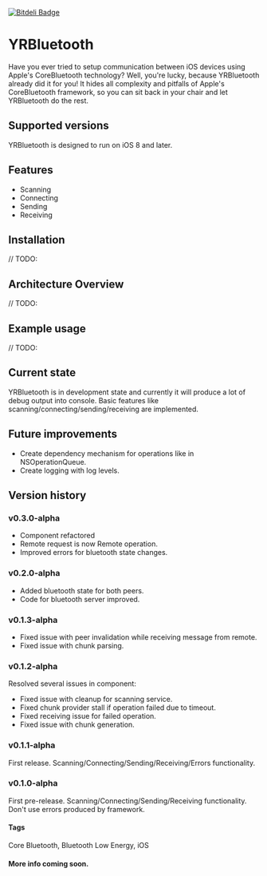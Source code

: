 [![Bitdeli Badge](https://d2weczhvl823v0.cloudfront.net/solomidSF/yrbluetooth/trend.png)](https://bitdeli.com/free "Bitdeli Badge")

# YRBluetooth
Have you ever tried to setup communication between iOS devices using Apple's CoreBluetooth technology? Well, you're lucky, because YRBluetooth already did it for you! It hides all complexity and pitfalls of Apple's CoreBluetooth framework, so you can sit back in your chair and let YRBluetooth do the rest.

## Supported versions
YRBluetooth is designed to run on iOS 8 and later.

## Features
- Scanning
- Connecting 
- Sending 
- Receiving

## Installation
// TODO:
## Architecture Overview
// TODO:
## Example usage
// TODO:

## Current state
YRBluetooth is in development state and currently it will produce a lot of debug output into console. Basic features like scanning/connecting/sending/receiving are implemented.

## Future improvements
- Create dependency mechanism for operations like in NSOperationQueue.
- Create logging with log levels.

## Version history
### v0.3.0-alpha
- Component refactored
- Remote request is now Remote operation.
- Improved errors for bluetooth state changes.

### v0.2.0-alpha
- Added bluetooth state for both peers.
- Code for bluetooth server improved.

### v0.1.3-alpha
- Fixed issue with peer invalidation while receiving message from remote.
- Fixed issue with chunk parsing.

### v0.1.2-alpha
Resolved several issues in component:

- Fixed issue with cleanup for scanning service.
- Fixed chunk provider stall if operation failed due to timeout.
- Fixed receiving issue for failed operation.
- Fixed issue with chunk generation.

### v0.1.1-alpha
First release. Scanning/Connecting/Sending/Receiving/Errors functionality.

### v0.1.0-alpha
First pre-release. Scanning/Connecting/Sending/Receiving functionality. Don't use errors produced by framework.

#### Tags
Core Bluetooth, Bluetooth Low Energy, iOS

#### More info coming soon.
